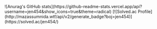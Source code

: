 <!-- <div align-center>
  <img src="https://capsule-render.vercel.app/api?type=waving&color=auto&height=200&section=header&text=jen454;&fontSize=90" />
</div> -->
<div align-center>
  ![Anurag's GitHub stats](https://github-readme-stats.vercel.app/api?username=jen454&show_icons=true&theme=radical)
  [![Solved.ac Profile](http://mazassumnida.wtf/api/v2/generate_badge?boj=jen454)](https://solved.ac/jen454/)
</div>
<!--
**jen454/jen454** is a ✨ _special_ ✨ repository because its `README.md` (this file) appears on your GitHub profile.

Here are some ideas to get you started:

- 🔭 I’m currently working on ...
- 🌱 I’m currently learning ...
- 👯 I’m looking to collaborate on ...
- 🤔 I’m looking for help with ...
- 💬 Ask me about ...
- 📫 How to reach me: ...
- 😄 Pronouns: ...
- ⚡ Fun fact: ...
-->
